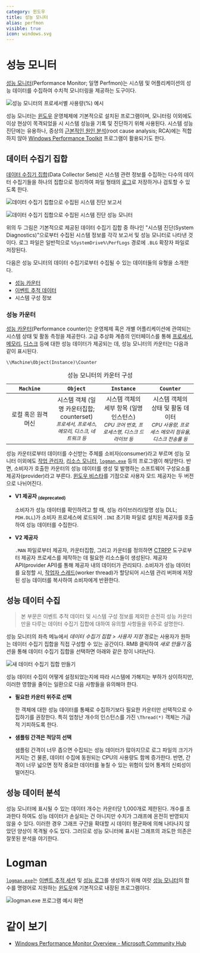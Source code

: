 ```yaml
---
category: 윈도우
title: 성능 모니터
alias: perfmon
visible: true
icon: windows.svg
---
```

# 성능 모니터
[성능 모니터](https://learn.microsoft.com/en-us/previous-versions/windows/it-pro/windows-server-2008-r2-and-2008/cc749249(v=ws.11))(Performance Monitor; 일명 Perfmon)는 시스템 및 어플리케이션의 성능 데이터를 수집하여 수치적 모니터링을 제공하는 도구이다.

![성능 모니터의 프로세서별 사용량(%) 예시](./images/perfmon_graph_sample.png)

성능 모니터는 [윈도우](ko.WindowsNT.md) 운영체제에 기본적으로 설치된 프로그램이며, 모니터링 이외에도 이상 현상이 목격되었을 시 시스템 성능을 기록 및 진단하기 위해 사용된다. 시스템 성능 진단에는 유용하나, 증상의 [근본적인 원인 분석](https://en.wikipedia.org/wiki/Root_cause_analysis)(root cause analysis; RCA)에는 적합하지 않아 [Windows Performance Toolkit](ko.WPT.md) 프로그램이 활용되기도 한다.

## 데이터 수집기 집합
[데이터 수집기 집합](https://learn.microsoft.com/en-us/previous-versions/windows/it-pro/windows-server-2008-r2-and-2008/cc749337(v=ws.11))(Data Collector Sets)은 시스템 관련 정보를 수집하는 다수의 데이터 수집기들을 하나의 집합으로 정리하여 파일 형태의 [로그](https://ko.wikipedia.org/wiki/로그파일)로 저장하거나 검토할 수 있도록 한다.

![데이터 수집기 집합으로 수집된 시스템 진단 보고서](./images/perfmon_system_report.png)

![데이터 수집기 집합으로 수집된 시스템 진단 성능 모니터](./images/perfmon_system_monitor.png)

위의 두 그림은 기본적으로 제공된 데이터 수집기 집합 중 하나인 "시스템 진단(System Diagnostics)"으로부터 수집된 시스템 정보를 각각 보고서 및 성능 모니터로 나타낸 것이다. 로그 파일은 일반적으로 `%SystemDrive%\PerfLogs` 경로에 `.BLG` 확장자 파일로 저장된다.

다음은 성능 모니터의 데이터 수집기로부터 수집될 수 있는 데이터들의 유형을 소개한다.

* [성능 카운터](#성능-카운터)
* [이벤트 추적 데이터](ko.ETW.md)
* 시스템 구성 정보

### 성능 카운터
[성능 카운터](https://learn.microsoft.com/en-us/windows/win32/perfctrs/about-performance-counters)(Performance counter)는 운영체제 혹은 개별 어플리케이션에 관여되는 시스템 상태 및 활동 측정을 제공한다. 고급 추상화 계층의 인터페이스를 통해 [프로세서](ko.Processor), [메모리](ko.Memory.md), [디스크](ko.Storage.md) 등에 대한 성능 데이터가 제공되는 데, 성능 모니터의 카운터는 다음과 같이 표시된다.

```terminal
\\Machine\Object(Instance)\Counter
```

<table style="table-layout: fixed; width: 100%; margin: auto;">
<caption style="caption-side: top;">성능 모니터의 카운터 구성</caption>
<colgroup><col style="width: 25%;"/><col style="width: 25%;"/><col style="width: 25%;"/><col style="width: 25%;"/></colgroup>
<thead><tr><th style="text-align: center;"><code>Machine</code></th><th style="text-align: center;"><code>Object</code></th><th style="text-align: center;"><code>Instance</code></th><th style="text-align: center;"><code>Counter</code></th></tr></thead>
<tbody><tr style="text-align: center;">
<td>로컬 혹은 원격 머신</td><td>시스템 객체 (일명 카운터집합; counterset)<br/><sub style="font-style: italic;">프로세서, 프로세스, 메모리, 디스크, 네트워크 등</sub></td><td>시스템 객체의 세부 항목 (일명 인스턴스)<br/><sub style="font-style: italic;">CPU 코어 번호, 프로세스명, 디스크 드라이브 등</sub></td><td>시스템 객체의 상태 및 활동 데이터<br/><sub style="font-style: italic;">CPU 사용량, 프로세스 메모리 점유율, 디스크 전송률 등</sub></td>
</tr></tbody>
</table>

성능 카운터로부터 데이터를 수신받는 주체를 소비자(consumer)라고 부르며 성능 모니터 이외에도 [작업 관리자](https://ko.wikipedia.org/wiki/작업_관리자), [리소스 모니터](https://en.wikipedia.org/wiki/Resource_Monitor), [`logman.exe`](#logman) 등의 프로그램이 해당한다. 반면, 소비자가 호출한 카운터의 성능 데이터를 생성 및 발행하는 소프트웨어 구성요소를 제공자(provider)라고 부른다. [윈도우 비스타](https://ko.wikipedia.org/wiki/윈도우_비스타)를 기점으로 사용자 모드 제공자는 두 버전으로 나뉘어진다.

* **V1 제공자 <sub>(deprecated)</sub>**

    소비자가 성능 데이터를 확인하려고 할 때, 성능 라이브러리(일명 성능 DLL; `PDH.DLL`)가 소비자 프로세스에 로드되어 `.INI` 초기화 파일로 설치된 제공자를 호출하여 성능 데이터를 수집한다.

* **V2 제공자**

    `.MAN` 파일로부터 제공자, 카운터집합, 그리고 카운터를 정의하면 [CTRPP](https://learn.microsoft.com/en-us/windows/win32/perfctrs/ctrpp) 도구로부터 제공자 프로세스를 제작하는 데 필요한 리소스들이 생성된다. 제공자 API(provider API)를 통해 제공자 내의 데이터가 관리되다. 소비자가 성능 데이터를 요청할 시, [작업자 스레드](https://learn.microsoft.com/en-us/windows-hardware/drivers/kernel/system-worker-threads)(worker thread)가 할당되어 시스템 관리 버퍼에 저장된 성능 데이터를 복사하여 소비자에게 반환한다.

## 성능 데이터 수집
> 본 부문은 이벤트 추적 데이터 및 시스템 구성 정보를 제외한 순전히 성능 카운터만을 다루는 데이터 수집기 집합에 대하여 유의할 사항들을 위주로 설명한다.

성능 모니터의 좌측 메뉴에서 *데이터 수집기 집합 > 사용자 지정* 경로는 사용자가 원하는 데이터 수집기 집합을 직접 구성할 수 있는 공간이다. RMB 클릭하여 *새로 만들기* 옵션을 통해 데이터 수집기 집합을 선택하면 아래와 같은 창이 나타난다.

![새 데이터 수집기 집합 만들기](./images/perfmon_dcs_startup.png)

성능 데이터 수집이 어떻게 설정되었는지에 따라 시스템에 가해지는 부하가 상이하지만, 이러한 영향을 줄이는 일환으로 다음 사항들을 유의해야 한다.

* **필요한 카운터 위주로 선택**

    한 객체에 대한 성능 데이터를 통째로 수집하기보다 필요한 카운터만 선택적으로 수집하기를 권장한다. 특히 엄청난 개수의 인스턴스를 가진 `\Thread(*)` 객체는 가급적 기피하도록 한다.

* **샘플링 간격은 적당히 선택**

    샘플링 간격이 너무 좁으면 수집되는 성능 데이터가 많아지므로 로그 파일의 크기가 커지는 건 물론, 데이터 수집에 동원되는 CPU의 사용량도 함께 증가한다. 반면, 간격이 너무 넓으면 정작 중요한 데이터를 놓칠 수 있는 위험이 있어 통계의 신뢰성이 떨어진다.

## 성능 데이터 분석
성능 모니터에 표시될 수 있는 데이터 개수는 카운터당 1,000개로 제한된다. 개수를 초과한다 하여도 성능 데이터가 손실되는 건 아니지만 수치가 그래프에 온전히 반영되지 않을 수 있다. 이러한 경우 그래프 구간을 확대할 시 데이터 평균화에 의해 나타나지 않았던 양상이 목격될 수도 있다. 그러므로 성능 모니터에 표시된 그래프의 과도한 의존은 잘못된 분석을 야기한다.

# Logman
[`logman.exe`](https://learn.microsoft.com/en-us/windows-server/administration/windows-commands/logman)는 [이벤트 추적 세션](ko.ETW.md) 및 [성능 로그](#성능-데이터-수집)를 생성하기 위해 여럿 [성능 모니터](#성능-모니터)의 함수를 명령어로 지원하는 [윈도우](ko.WindowsNT.md)에 기본적으로 내장된 프로그램이다.

![<code>logman.exe</code> 프로그램 예시 화면](./images/perfmon_logman_intro.png)

# 같이 보기
* [Windows Performance Monitor Overview - Microsoft Community Hub](https://techcommunity.microsoft.com/t5/ask-the-performance-team/windows-performance-monitor-overview/ba-p/375481)
